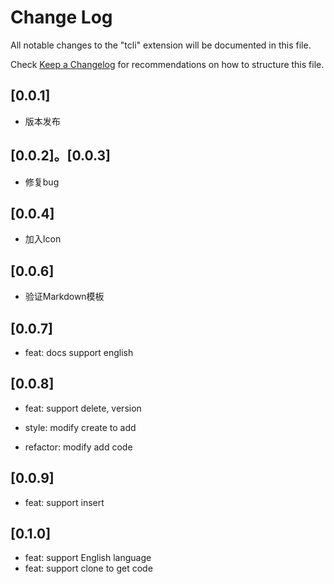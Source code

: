 # Change Log

All notable changes to the "tcli" extension will be documented in this file.

Check [Keep a Changelog](http://keepachangelog.com/) for recommendations on how to structure this file.

## [0.0.1]

- 版本发布

## [0.0.2]。[0.0.3]

- 修复bug

## [0.0.4]

- 加入Icon

## [0.0.6]

- 验证Markdown模板

## [0.0.7]

- feat: docs support english 

## [0.0.8]

- feat: support delete, version

- style: modify create to add

- refactor: modify add code

## [0.0.9]

- feat: support insert

## [0.1.0]
- feat: support English language
- feat: support clone to get code
